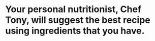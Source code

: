 # Your personal nutritionist, Chef Tony, will suggest the best recipe using ingredients that you have.